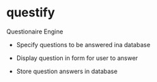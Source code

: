 # questify
Questionaire Engine

 * Specify questions to be answered ina database
 
 * Display question in form for user to answer
 
 * Store question answers in database
 
